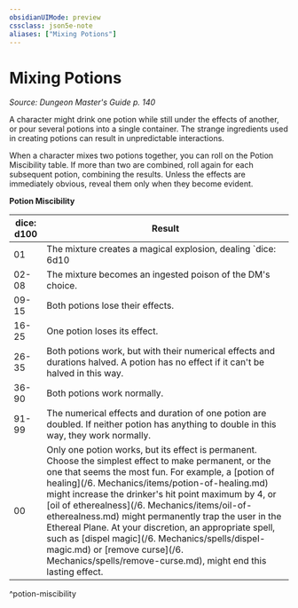 ```yaml
---
obsidianUIMode: preview
cssclass: json5e-note
aliases: ["Mixing Potions"]
---
```

# Mixing Potions
*Source: Dungeon Master's Guide p. 140* 

A character might drink one potion while still under the effects of another, or pour several potions into a single container. The strange ingredients used in creating potions can result in unpredictable interactions.

When a character mixes two potions together, you can roll on the Potion Miscibility table. If more than two are combined, roll again for each subsequent potion, combining the results. Unless the effects are immediately obvious, reveal them only when they become evident.

**Potion Miscibility**

| dice: d100 | Result |
|------------|--------|
| 01 | The mixture creates a magical explosion, dealing `dice: 6d10|avg` (`6d10`) force damage to the mixer and `dice: 1d10|avg` (`1d10`) force damage to each creature within 5 feet of the mixer. |
| 02-08 | The mixture becomes an ingested poison of the DM's choice. |
| 09-15 | Both potions lose their effects. |
| 16-25 | One potion loses its effect. |
| 26-35 | Both potions work, but with their numerical effects and durations halved. A potion has no effect if it can't be halved in this way. |
| 36-90 | Both potions work normally. |
| 91-99 | The numerical effects and duration of one potion are doubled. If neither potion has anything to double in this way, they work normally. |
| 00 | Only one potion works, but its effect is permanent. Choose the simplest effect to make permanent, or the one that seems the most fun. For example, a [potion of healing](/6. Mechanics/items/potion-of-healing.md) might increase the drinker's hit point maximum by 4, or [oil of etherealness](/6. Mechanics/items/oil-of-etherealness.md) might permanently trap the user in the Ethereal Plane. At your discretion, an appropriate spell, such as [dispel magic](/6. Mechanics/spells/dispel-magic.md) or [remove curse](/6. Mechanics/spells/remove-curse.md), might end this lasting effect. |
^potion-miscibility